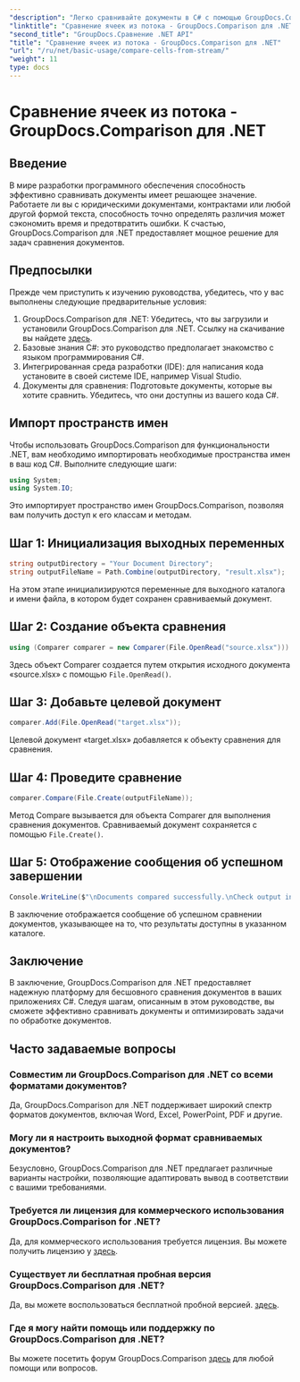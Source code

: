 ```yaml
---
"description": "Легко сравнивайте документы в C# с помощью GroupDocs.Comparison для .NET. Оптимизируйте свои задачи по обработке документов с легкостью."
"linktitle": "Сравнение ячеек из потока - GroupDocs.Comparison для .NET"
"second_title": "GroupDocs.Сравнение .NET API"
"title": "Сравнение ячеек из потока - GroupDocs.Comparison для .NET"
"url": "/ru/net/basic-usage/compare-cells-from-stream/"
"weight": 11
type: docs
---
```

# Сравнение ячеек из потока - GroupDocs.Comparison для .NET

## Введение
В мире разработки программного обеспечения способность эффективно сравнивать документы имеет решающее значение. Работаете ли вы с юридическими документами, контрактами или любой другой формой текста, способность точно определять различия может сэкономить время и предотвратить ошибки. К счастью, GroupDocs.Comparison для .NET предоставляет мощное решение для задач сравнения документов.
## Предпосылки
Прежде чем приступить к изучению руководства, убедитесь, что у вас выполнены следующие предварительные условия:
1. GroupDocs.Comparison для .NET: Убедитесь, что вы загрузили и установили GroupDocs.Comparison для .NET. Ссылку на скачивание вы найдете [здесь](https://releases.groupdocs.com/comparison/net/).
2. Базовые знания C#: это руководство предполагает знакомство с языком программирования C#.
3. Интегрированная среда разработки (IDE): для написания кода установите в своей системе IDE, например Visual Studio.
4. Документы для сравнения: Подготовьте документы, которые вы хотите сравнить. Убедитесь, что они доступны из вашего кода C#.

## Импорт пространств имен
Чтобы использовать GroupDocs.Comparison для функциональности .NET, вам необходимо импортировать необходимые пространства имен в ваш код C#. Выполните следующие шаги:

```csharp
using System;
using System.IO;
```
Это импортирует пространство имен GroupDocs.Comparison, позволяя вам получить доступ к его классам и методам.

## Шаг 1: Инициализация выходных переменных
```csharp
string outputDirectory = "Your Document Directory";
string outputFileName = Path.Combine(outputDirectory, "result.xlsx");
```
На этом этапе инициализируются переменные для выходного каталога и имени файла, в котором будет сохранен сравниваемый документ.
## Шаг 2: Создание объекта сравнения
```csharp
using (Comparer comparer = new Comparer(File.OpenRead("source.xlsx")))
```
Здесь объект Comparer создается путем открытия исходного документа «source.xlsx» с помощью `File.OpenRead()`.
## Шаг 3: Добавьте целевой документ
```csharp
comparer.Add(File.OpenRead("target.xlsx"));
```
Целевой документ «target.xlsx» добавляется к объекту сравнения для сравнения.
## Шаг 4: Проведите сравнение
```csharp
comparer.Compare(File.Create(outputFileName));
```
Метод Compare вызывается для объекта Comparer для выполнения сравнения документов. Сравниваемый документ сохраняется с помощью `File.Create()`.
## Шаг 5: Отображение сообщения об успешном завершении
```csharp
Console.WriteLine($"\nDocuments compared successfully.\nCheck output in {outputDirectory}.");
```
В заключение отображается сообщение об успешном сравнении документов, указывающее на то, что результаты доступны в указанном каталоге.

## Заключение
В заключение, GroupDocs.Comparison для .NET предоставляет надежную платформу для бесшовного сравнения документов в ваших приложениях C#. Следуя шагам, описанным в этом руководстве, вы сможете эффективно сравнивать документы и оптимизировать задачи по обработке документов.
## Часто задаваемые вопросы
### Совместим ли GroupDocs.Comparison для .NET со всеми форматами документов?
Да, GroupDocs.Comparison для .NET поддерживает широкий спектр форматов документов, включая Word, Excel, PowerPoint, PDF и другие.
### Могу ли я настроить выходной формат сравниваемых документов?
Безусловно, GroupDocs.Comparison для .NET предлагает различные варианты настройки, позволяющие адаптировать вывод в соответствии с вашими требованиями.
### Требуется ли лицензия для коммерческого использования GroupDocs.Comparison for .NET?
Да, для коммерческого использования требуется лицензия. Вы можете получить лицензию у [здесь](https://purchase.groupdocs.com/buy).
### Существует ли бесплатная пробная версия GroupDocs.Comparison для .NET?
Да, вы можете воспользоваться бесплатной пробной версией. [здесь](https://releases.groupdocs.com/).
### Где я могу найти помощь или поддержку по GroupDocs.Comparison для .NET?
Вы можете посетить форум GroupDocs.Comparison [здесь](https://forum.groupdocs.com/c/comparison/12) для любой помощи или вопросов.